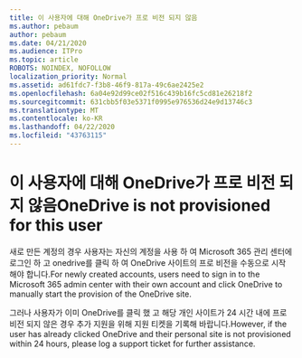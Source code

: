 ```yaml
---
title: 이 사용자에 대해 OneDrive가 프로 비전 되지 않음
ms.author: pebaum
author: pebaum
ms.date: 04/21/2020
ms.audience: ITPro
ms.topic: article
ROBOTS: NOINDEX, NOFOLLOW
localization_priority: Normal
ms.assetid: ad61fdc7-f3b8-46f9-817a-49c6ae2425e2
ms.openlocfilehash: 6a04e92d99ce02f516c439b16fc5cd81e26218f2
ms.sourcegitcommit: 631cbb5f03e5371f0995e976536d24e9d13746c3
ms.translationtype: MT
ms.contentlocale: ko-KR
ms.lasthandoff: 04/22/2020
ms.locfileid: "43763115"
---
```

# <a name="onedrive-is-not-provisioned-for-this-user"></a><span data-ttu-id="e5996-102">이 사용자에 대해 OneDrive가 프로 비전 되지 않음</span><span class="sxs-lookup"><span data-stu-id="e5996-102">OneDrive is not provisioned for this user</span></span>

<span data-ttu-id="e5996-103">새로 만든 계정의 경우 사용자는 자신의 계정을 사용 하 여 Microsoft 365 관리 센터에 로그인 하 고 onedrive를 클릭 하 여 OneDrive 사이트의 프로 비전을 수동으로 시작 해야 합니다.</span><span class="sxs-lookup"><span data-stu-id="e5996-103">For newly created accounts, users need to sign in to the Microsoft 365 admin center with their own account and click OneDrive to manually start the provision of the OneDrive site.</span></span>
  
<span data-ttu-id="e5996-104">그러나 사용자가 이미 OneDrive를 클릭 했 고 해당 개인 사이트가 24 시간 내에 프로 비전 되지 않은 경우 추가 지원을 위해 지원 티켓을 기록해 바랍니다.</span><span class="sxs-lookup"><span data-stu-id="e5996-104">However, if the user has already clicked OneDrive and their personal site is not provisioned within 24 hours, please log a support ticket for further assistance.</span></span>
  

